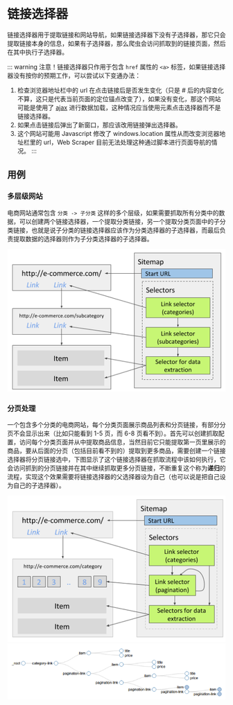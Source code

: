 # 链接选择器
链接选择器用于提取链接和网站导航，如果链接选择器下没有子选择器，那它只会提取链接本身的信息，如果有子选择器，那么爬虫会访问抓取到的链接页面，然后在其中执行子选择器。

::: warning
注意！链接选择器只作用于包含 `href` 属性的 `<a>` 标签，如果链接选择器没有按你的预期工作，可以尝试以下变通办法：
1. 检查浏览器地址栏中的 url 在点击链接后是否发生变化（只是 # 后的内容变化不算，这只是代表当前页面的定位锚点改变了），如果没有变化，那这个网站可能是使用了 [ajax](https://baike.sogou.com/v25064.htm?fromTitle=Ajax) 进行数据加载，这种情况应当使用元素点击选择器而不是链接选择器。
2. 如果点击链接后弹出了新窗口，那应该改用链接弹出选择器。
3. 这个网站可能用 Javascript 修改了 windows.location 属性从而改变浏览器地址栏里的 url，Web Scraper 目前无法处理这种通过脚本进行页面导航的情况。
:::

## 用例
### 多层级网站
电商网站通常包含 `分类 -> 子分类` 这样的多个层级，如果需要抓取所有分类中的数据，可以创建两个链接选择器，一个提取分类链接，另一个提取分类页面中的子分类链接，也就是说子分类的链接选择器应该作为分类选择器的子选择器，而最后负责提取数据的选择器则作为子分类选择器的子选择器。

![](./images/link-selector-case1.png)

### 分页处理
一个包含多个分类的电商网站，每个分类页面展示商品列表和分页链接，有部分分页不会显示出来（比如只能看到 1-5 页，而 6-8 页看不到）。首先可以创建抓取配置，访问每个分类页面并从中提取商品信息，当然目前它只能提取第一页里展示的商品，要从后面的分页（包括目前看不到的）提取到更多商品，需要创建一个链接选择器将分页链接选中，下图显示了这个链接选择器在抓取流程中该如何执行，它会访问抓到的分页链接并在其中继续抓取更多分页链接，不断重复这个称为**递归**的流程，实现这个效果需要将链接选择器的父选择器设为自己（也可以说是把自己设为自己的子选择器）。

![](./images/link-selector-case2-1.png)
![](./images/link-selector-case2-2.png)